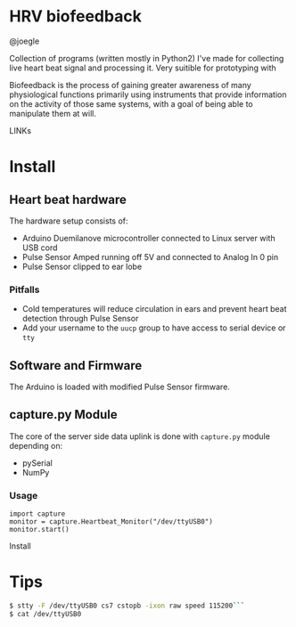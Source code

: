 # HRV biofeedback
@joegle

Collection of programs (written mostly in Python2) I've made for collecting live heart beat signal and processing it. Very suitible for prototyping with

Biofeedback is the process of gaining greater awareness of many physiological functions primarily using instruments that provide information on the activity of those same systems, with a goal of being able to manipulate them at will.

LINKs

# Install


## Heart beat hardware
The hardware setup consists of:

* Arduino Duemilanove microcontroller connected to Linux server with USB cord
* Pulse Sensor Amped running off 5V and connected to Analog In 0 pin
* Pulse Sensor clipped to ear lobe

### Pitfalls

* Cold temperatures will reduce circulation in ears and prevent heart beat detection through Pulse Sensor
* Add your username to the `uucp` group to have access to serial device or `tty`


## Software and Firmware
The Arduino is loaded with modified Pulse Sensor firmware.

## capture.py Module
The core of the server side data uplink is done with `capture.py` module depending on:

* pySerial
* NumPy

### Usage
```
import capture
monitor = capture.Heartbeat_Monitor("/dev/ttyUSB0")
monitor.start()
```

Install


# Tips
```sh
$ stty -F /dev/ttyUSB0 cs7 cstopb -ixon raw speed 115200```
$ cat /dev/ttyUSB0
```